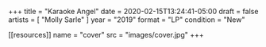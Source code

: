 +++
title = "Karaoke Angel"
date = 2020-02-15T13:24:41-05:00
draft = false
artists = [ "Molly Sarle" ]
year = "2019"
format = "LP"
condition = "New"

[[resources]]
  name = "cover"
  src = "images/cover.jpg"
+++

<!--more-->

